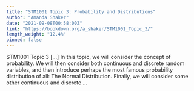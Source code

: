 ```yaml
---
title: "STM1001 Topic 3: Probability and Distributions"
author: "Amanda Shaker"
date: "2021-09-08T00:58:00Z"
link: "https://bookdown.org/a_shaker/STM1001_Topic_3/"
length_weight: "12.4%"
pinned: false
---
```


STM1001 Topic 3 [...] In this topic, we will consider the concept of probability. We will then consider both continuous and discrete random variables, and then introduce perhaps the most famous probability distribution of all: The Normal Distribution. Finally, we will consider some other continuous and discrete ...
